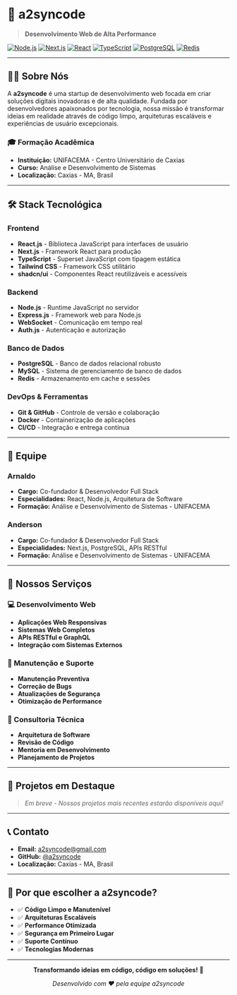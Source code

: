 # 🚀 a2syncode

> **Desenvolvimento Web de Alta Performance**

[![Node.js](https://img.shields.io/badge/Node.js-339933?style=for-the-badge&logo=nodedotjs&logoColor=white)](https://nodejs.org/)
[![Next.js](https://img.shields.io/badge/Next.js-000000?style=for-the-badge&logo=next.js&logoColor=white)](https://nextjs.org/)
[![React](https://img.shields.io/badge/React-20232A?style=for-the-badge&logo=react&logoColor=61DAFB)](https://reactjs.org/)
[![TypeScript](https://img.shields.io/badge/TypeScript-007ACC?style=for-the-badge&logo=typescript&logoColor=white)](https://www.typescriptlang.org/)
[![PostgreSQL](https://img.shields.io/badge/PostgreSQL-316192?style=for-the-badge&logo=postgresql&logoColor=white)](https://www.postgresql.org/)
[![Redis](https://img.shields.io/badge/Redis-DC382D?style=for-the-badge&logo=redis&logoColor=white)](https://redis.io/)

---

## 👨‍💻 Sobre Nós

A **a2syncode** é uma startup de desenvolvimento web focada em criar soluções digitais inovadoras e de alta qualidade. Fundada por desenvolvedores apaixonados por tecnologia, nossa missão é transformar ideias em realidade através de código limpo, arquiteturas escaláveis e experiências de usuário excepcionais.

### 🎓 Formação Acadêmica
- **Instituição:** UNIFACEMA - Centro Universitário de Caxias
- **Curso:** Análise e Desenvolvimento de Sistemas
- **Localização:** Caxias - MA, Brasil

---

## 🛠️ Stack Tecnológica

### Frontend
- **React.js** - Biblioteca JavaScript para interfaces de usuário
- **Next.js** - Framework React para produção
- **TypeScript** - Superset JavaScript com tipagem estática
- **Tailwind CSS** - Framework CSS utilitário
- **shadcn/ui** - Componentes React reutilizáveis e acessíveis

### Backend
- **Node.js** - Runtime JavaScript no servidor
- **Express.js** - Framework web para Node.js
- **WebSocket** - Comunicação em tempo real
- **Auth.js** - Autenticação e autorização

### Banco de Dados
- **PostgreSQL** - Banco de dados relacional robusto
- **MySQL** - Sistema de gerenciamento de banco de dados
- **Redis** - Armazenamento em cache e sessões

### DevOps & Ferramentas
- **Git & GitHub** - Controle de versão e colaboração
- **Docker** - Containerização de aplicações
- **CI/CD** - Integração e entrega contínua

---

## 👥 Equipe

### Arnaldo
- **Cargo:** Co-fundador & Desenvolvedor Full Stack
- **Especialidades:** React, Node.js, Arquitetura de Software
- **Formação:** Análise e Desenvolvimento de Sistemas - UNIFACEMA

### Anderson
- **Cargo:** Co-fundador & Desenvolvedor Full Stack
- **Especialidades:** Next.js, PostgreSQL, APIs RESTful
- **Formação:** Análise e Desenvolvimento de Sistemas - UNIFACEMA

---

## 🎯 Nossos Serviços

### 💻 Desenvolvimento Web
- **Aplicações Web Responsivas**
- **Sistemas Web Completos**
- **APIs RESTful e GraphQL**
- **Integração com Sistemas Externos**

### 🔧 Manutenção e Suporte
- **Manutenção Preventiva**
- **Correção de Bugs**
- **Atualizações de Segurança**
- **Otimização de Performance**

### 🚀 Consultoria Técnica
- **Arquitetura de Software**
- **Revisão de Código**
- **Mentoria em Desenvolvimento**
- **Planejamento de Projetos**

---

## 📱 Projetos em Destaque

> *Em breve - Nossos projetos mais recentes estarão disponíveis aqui!*

---

## 📞 Contato

- **Email:** a2syncode@gmail.com
- **GitHub:** [@a2syncode](https://github.com/a2syncode)
- **Localização:** Caxias - MA, Brasil

---

## 🌟 Por que escolher a a2syncode?

- ✅ **Código Limpo e Manutenível**
- ✅ **Arquiteturas Escaláveis**
- ✅ **Performance Otimizada**
- ✅ **Segurança em Primeiro Lugar**
- ✅ **Suporte Contínuo**
- ✅ **Tecnologias Modernas**

---

<div align="center">

**Transformando ideias em código, código em soluções!** 🚀

*Desenvolvido com ❤️ pela equipe a2syncode*

</div> 
